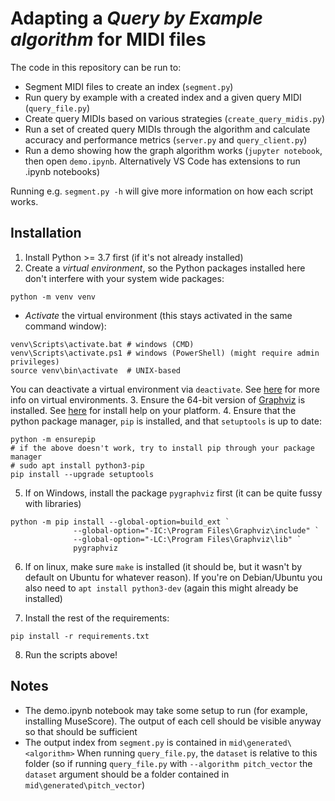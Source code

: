 # Adapting a _Query by Example algorithm_ for MIDI files

The code in this repository can be run to:
- Segment MIDI files to create an index (`segment.py`)
- Run query by example with a created index and a given query MIDI (`query_file.py`)
- Create query MIDIs based on various strategies (`create_query_midis.py`)
- Run a set of created query MIDIs through the algorithm and calculate accuracy and performance metrics (`server.py` 
  and `query_client.py`)
- Run a demo showing how the graph algorithm works (`jupyter notebook`, then open `demo.ipynb`. 
  Alternatively VS Code has extensions to run .ipynb notebooks)
  
Running e.g. `segment.py -h` will give more information on how each script works.

## Installation

1. Install Python >= 3.7 first (if it's not already installed)
2. Create a *virtual environment*, so the Python packages installed here don't
interfere with your system wide packages:
  
```console
python -m venv venv
```
- *Activate* the virtual environment (this stays activated in the same command window):
```console 
venv\Scripts\activate.bat # windows (CMD)
venv\Scripts\activate.ps1 # windows (PowerShell) (might require admin privileges)
source venv\bin\activate  # UNIX-based
```

You can deactivate a virtual environment via `deactivate`. See [here](https://docs.python.org/3/library/venv.html) for
more info on virtual environments.
3. Ensure the 64-bit version of [Graphviz](https://www.graphviz.org/download/) is installed. See 
   [here](https://pygraphviz.github.io/documentation/stable/install.html) for install help on your platform.
4. Ensure that the python package manager, `pip` is installed, and that `setuptools` is up to date:
```console
python -m ensurepip
# if the above doesn't work, try to install pip through your package manager
# sudo apt install python3-pip
pip install --upgrade setuptools
```
5. If on Windows, install the package `pygraphviz` first (it can be quite fussy with libraries)
```console
python -m pip install --global-option=build_ext `
              --global-option="-IC:\Program Files\Graphviz\include" `
              --global-option="-LC:\Program Files\Graphviz\lib" `
              pygraphviz
```
6. If on linux, make sure `make` is installed (it should be, but it wasn't
   by default on Ubuntu for whatever reason). If you're on Debian/Ubuntu you 
   also need to `apt install python3-dev` (again this might already be installed)
   
7. Install the rest of the requirements:
```console
pip install -r requirements.txt
```
8. Run the scripts above!

## Notes

- The demo.ipynb notebook may take some setup to run (for example, installing MuseScore).
The output of each cell should be visible anyway so that should be sufficient
- The output index from `segment.py` is contained in `mid\generated\<algorithm>` When running
`query_file.py`, the `dataset` is relative to this folder (so if running `query_file.py` with `--algorithm pitch_vector`
  the `dataset` argument should be a folder contained in `mid\generated\pitch_vector`)
